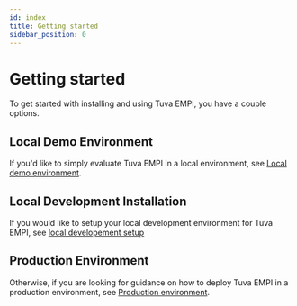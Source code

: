 ```yaml
---
id: index
title: Getting started
sidebar_position: 0
---
```


# Getting started

To get started with installing and using Tuva EMPI, you have a couple options.

## Local Demo Environment

If you'd like to simply evaluate Tuva EMPI in a local environment, see [Local demo environment](./local-demo-environment.md).

## Local Development Installation

If you would like to setup your local development environment for Tuva EMPI, see [local developement setup](./local-development/common-setup.md)

## Production Environment

Otherwise, if you are looking for guidance on how to deploy Tuva EMPI in a production environment, see [Production environment](./production-environment).
